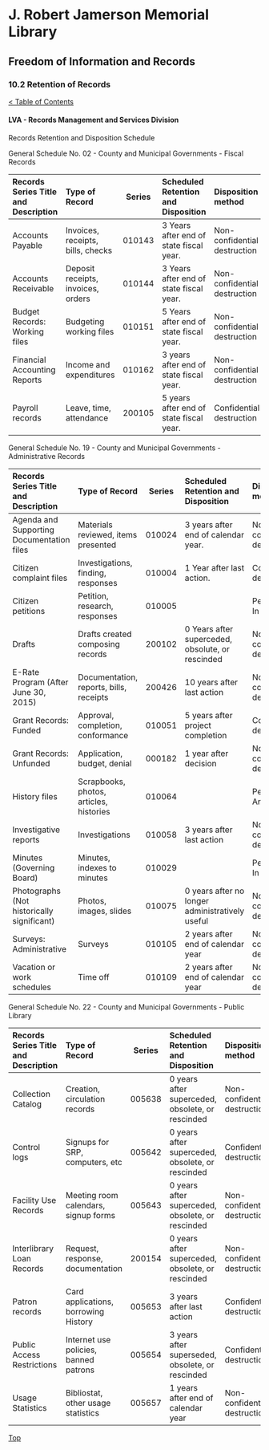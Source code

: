 [0]: ../README.md
[10.2]: retention-of-records.md

# J. Robert Jamerson Memorial Library
## Freedom of Information and Records
### 10.2 Retention of Records
[< Table of Contents][0]

#### LVA - Records Management and Services Division

Records Retention and Disposition Schedule

General Schedule No. 02 - County and Municipal Governments - Fiscal Records

|	Records Series Title and Description					|	Type of Record							|	Series			|	Scheduled Retention and Disposition												 	|	Disposition method						|
|:--------------------------------------------------------- |:----------------------------------------- |:-----------------:|:------------------------------------------------------------------------------------- |:----------------------------------------- |
|	Accounts Payable										|	Invoices, receipts, bills, checks       |	010143			|	3 Years after end of state fiscal year.    											|	Non-confidential destruction			|
|	Accounts Receivable										|	Deposit receipts, invoices, orders		|	010144			|	3 Years after end of state fiscal year.												|	Non-confidential destruction            |
|	Budget Records: Working files 							|	Budgeting working files 				|	010151			|	5 Years after end of state fiscal year.												|	Non-confidential destruction			|
|	Financial Accounting Reports							|	Income and expenditures					|	010162			|	3 years after end of state fiscal year.												|	Non-confidential destruction			|
|	Payroll records 										|	Leave, time, attendance					|	200105			|	5 years after end of state fiscal year.												|	Confidential destruction				|


General Schedule No. 19 - County and Municipal Governments - Administrative Records

|	Records Series Title and Description					|	Type of Record							|	Series			|	Scheduled Retention and Disposition												 	|	Disposition method						|
|:--------------------------------------------------------- |:----------------------------------------- |:-----------------:|:------------------------------------------------------------------------------------- |:----------------------------------------- |
|	Agenda and Supporting Documentation files 				|	Materials reviewed, items presented		|	010024			|	3 years after end of calendar year.													|	Non-confidential destruction			|
|	Citizen complaint files 								|	Investigations, finding, responses		|	010004			|	1 Year after last action.															|	Confidential destruction				|
|	Citizen petitions										|	Petition, research, responses			|	010005			|																						|	Permanent, In Agency 					|
|	Drafts													|	Drafts created composing records 		|	200102			|	0 Years after superceded, obsolute, or rescinded									|	Non-confidential destruction			|
|	E-Rate Program (After June 30, 2015)					|	Documentation, reports, bills, receipts	|	200426			|	10 years after last action 															|	Non-confidential destruction			|
|	Grant Records: Funded									|	Approval, completion, conformance		|	010051			|	5 years after project completion													|	Confidential destruction				|
|	Grant Records: Unfunded									|	Application, budget, denial 			|	000182			|	1 year after decision																|	Non-confidential destruction			|
|	History files 			 								|	Scrapbooks, photos, articles, histories	|	010064			| 																						|	Permanent, Archives						|
|	Investigative reports 									|	Investigations							|	010058			|	3 years after last action 															|	Non-confidential destruction			|
|	Minutes (Governing Board)								|	Minutes, indexes to minutes 			|	010029			|																						|	Permanent, In Agency					|
|	Photographs (Not historically significant)				|	Photos, images, slides					|	010075			|	0 years after no longer administratively useful										|	Non-confidential destruction			|
|	Surveys: Administrative 								|	Surveys									|	010105			|	2 years after end of calendar year 													|	Non-confidential destruction			|
|	Vacation or work schedules								|	Time off 								|	010109			|	2 years after end of calendar year 													|	Non-confidential destruction 			|


General Schedule No. 22 - County and Municipal Governments - Public Library

|	Records Series Title and Description					|	Type of Record							|	Series			|	Scheduled Retention and Disposition												 	|	Disposition method						|
|:--------------------------------------------------------- |:----------------------------------------- |:-----------------:|:------------------------------------------------------------------------------------- |:----------------------------------------- |
|	Collection Catalog 										|	Creation, circulation records 			|	005638			|	0 years after superceded, obsolete, or rescinded									|	Non-confidential destruction			|
|	Control logs											|	Signups for SRP, computers, etc			|	005642			|	0 years after superceded, obsolete, or rescinded									|	Confidential destruction				|
|	Facility Use Records 									|	Meeting room calendars, signup forms	|	005643			|	0 years after superceded, obsolete, or rescinded									|	Non-confidential destruction			|
|	Interlibrary Loan Records 								|	Request, response, documentation 		|	200154			|	0 years after superceded, obsolete, or rescinded									|	Non-confidential destruction			|
|	Patron records 											|	Card applications, borrowing History 	|	005653			|	3 years after last action 															|	Confidential destruction				|
|	Public Access Restrictions								|	Internet use policies, banned patrons 	|	005654			|	3 years after superseded, obsolete, or rescinded 									|	Confidential destruction				|
|	Usage Statistics										|	Bibliostat, other usage statistics 		|	005657			|	1 years after end of calendar year 													|	Non-confidential destruction			|


[Top][10.2]
